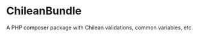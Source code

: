 ChileanBundle
=============

A PHP composer package with Chilean validations, common variables, etc. 
